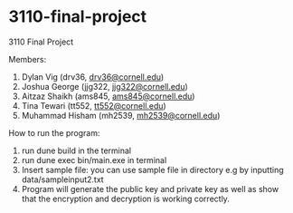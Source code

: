 # 3110-final-project
3110 Final Project

Members:
1. Dylan Vig (drv36, drv36@cornell.edu)
2. Joshua George (jjg322, jjg322@cornell.edu)
3. Aitzaz Shaikh (ams845, ams845@cornell.edu)
4. Tina Tewari (tt552, tt552@cornell.edu)
5. Muhammad Hisham (mh2539, mh2539@cornell.edu)


How to run the program:
1) run dune build in the terminal
2) run dune exec bin/main.exe in terminal
3) Insert sample file: you can use sample file in directory e.g by inputting data/sampleinput2.txt
4) Program will generate the public key and private key as well as show that the encryption and decryption is working correctly.
